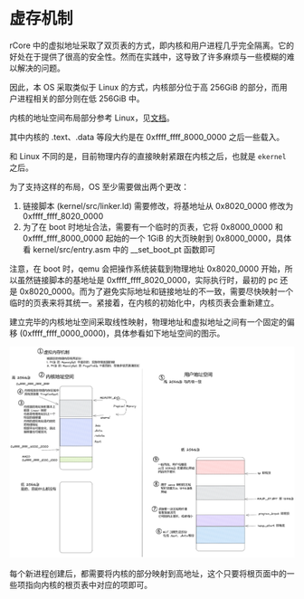 # 虚存机制

rCore 中的虚拟地址采取了双页表的方式，即内核和用户进程几乎完全隔离。它的好处在于提供了很高的安全性。然而在实践中，这导致了许多麻烦与一些模糊的难以解决的问题。

因此，本 OS 采取类似于 Linux 的方式，内核部分位于高 256GiB 的部分，而用户进程相关的部分则在低 256GiB 中。

内核的地址空间布局部分参考 Linux，见[文档](https://www.kernel.org/doc/html/latest/riscv/vm-layout.html)。

其中内核的 .text、.data 等段大约是在 0xffff_ffff_8000_0000 之后一些载入。

和 Linux 不同的是，目前物理内存的直接映射紧跟在内核之后，也就是 `ekernel` 之后。

为了支持这样的布局，OS 至少需要做出两个更改：

1. 链接脚本 (kernel/src/linker.ld) 需要修改，将基地址从 0x8020_0000 修改为 0xffff_ffff_8020_0000
2. 为了在 boot 时地址合法，需要有一个临时的页表，它将 0x8000_0000 和 0xffff_ffff_8000_0000 起始的一个 1GiB 的大页映射到 0x8000_0000，具体看 kernel/src/entry.asm 中的 __set_boot_pt 函数即可

注意，在 boot 时，qemu 会把操作系统装载到物理地址 0x8020_0000 开始，所以虽然链接脚本的基地址是 0xffff_ffff_8020_0000，实际执行时，最初的 pc 还是 0x8020_0000。而为了避免实际地址和链接地址的不一致，需要尽快映射一个临时的页表来将其统一。紧接着，在内核的初始化中，内核页表会重新建立。

建立完毕的内核地址空间采取线性映射，物理地址和虚拟地址之间有一个固定的偏移 (0xffff_ffff_0000_0000)，具体参看如下地址空间的图示。

![地址空间](../res/assets/address_space.png)

每个新进程创建后，都需要将内核的部分映射到高地址，这个只要将根页面中的一些项指向内核的根页表中对应的项即可。
